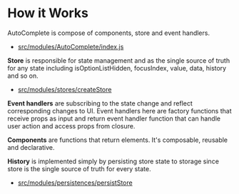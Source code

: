 # How it Works

AutoComplete is compose of components, store and event handlers.
- [src/modules/AutoComplete/index.js](./src/modules/AutoComplete/index.js)

__Store__ is responsible for state management and as the single source of truth for any state including isOptionListHidden, focusIndex, value, data, history and so on.
- [src/modules/stores/createStore](./src/modules/stores/createStore)

__Event handlers__ are subscribing to the state change and reflect corresponding changes to UI. Event handlers here are factory functions that receive props as input and return event handler function that can handle user action and access props from closure.

__Components__ are functions that return elements. It's composable, reusable and declarative.

__History__ is implemented simply by persisting store state to storage since store is the single source of truth for every state.
- [src/modules/persistences/persistStore](./src/modules/persistences/persistStore)
